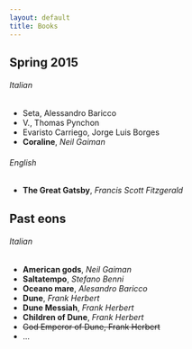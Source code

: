 ```yaml
---
layout: default
title: Books
---
```


Spring 2015
-----------

###### Italian

* Seta, Alessandro Baricco
* V., Thomas Pynchon
* Evaristo Carriego, Jorge Luis Borges
* **Coraline**, *Neil Gaiman*

###### English

* **The Great Gatsby**, *Francis Scott Fitzgerald*

Past eons
---------

###### Italian

* **American gods**, *Neil Gaiman*
* **Saltatempo**, *Stefano Benni*
* **Oceano mare**, *Alesandro Baricco*
* **Dune**, *Frank Herbert*
* **Dune Messiah**, *Frank Herbert*
* **Children of Dune**, *Frank Herbert*
* ~~God Emperor of Dune, Frank Herbert~~
* ...
